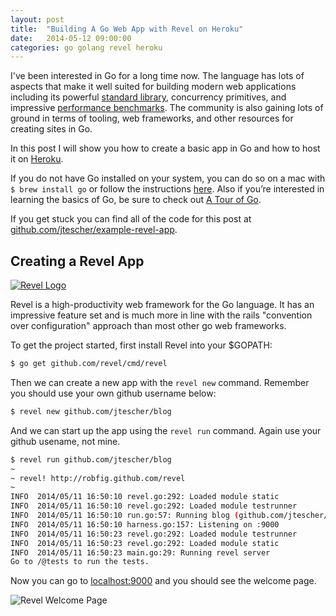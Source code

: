 ```yaml
---
layout: post
title:  "Building A Go Web App with Revel on Heroku"
date:   2014-05-12 09:00:00
categories: go golang revel heroku
---
```


I've been interested in Go for a long time now. The language has lots of aspects that make it well suited for building
modern web applications including its powerful [standard library](http://golang.org/pkg/), concurrency primitives, and
impressive [performance benchmarks](http://www.techempower.com/benchmarks). The community is also gaining lots of
ground in terms of tooling, web frameworks, and other resources for creating sites in Go.

In this post I will show you how to create a basic app in Go and how to host it on [Heroku](https://www.heroku.com/).

If you do not have Go installed on your system, you can do so on a mac with `$ brew install go` or follow the
instructions [here](http://golang.org/doc/install). Also if you’re interested in learning the basics of Go,
be sure to check out [A Tour of Go](http://tour.golang.org/).

If you get stuck you can find all of the code for this post at
[github.com/jtescher/example-revel-app](https://github.com/jtescher/example-revel-app).


Creating a Revel App
--------------------

[![Revel Logo](https://jtescher.github.io/assets/building-a-go-web-app-with-revel-on-heroku/revel-logo.png)](http://revel.github.io/)

Revel is a high-productivity web framework for the Go language. It has an impressive feature set and is much more in
line with the rails "convention over configuration" approach than most other go web frameworks.

To get the project started, first install Revel into your $GOPATH:

```bash
$ go get github.com/revel/cmd/revel
```

Then we can create a new app with the `revel new` command. Remember you should use your own github username below:

```bash
$ revel new github.com/jtescher/blog
```

And we can start up the app using the `revel run` command. Again use your github usename, not mine.

```bash
$ revel run github.com/jtescher/blog
~
~ revel! http://robfig.github.com/revel
~
INFO  2014/05/11 16:50:10 revel.go:292: Loaded module static
INFO  2014/05/11 16:50:10 revel.go:292: Loaded module testrunner
INFO  2014/05/11 16:50:10 run.go:57: Running blog (github.com/jtescher/blog) in dev mode
INFO  2014/05/11 16:50:10 harness.go:157: Listening on :9000
INFO  2014/05/11 16:50:23 revel.go:292: Loaded module testrunner
INFO  2014/05/11 16:50:23 revel.go:292: Loaded module static
INFO  2014/05/11 16:50:23 main.go:29: Running revel server
Go to /@tests to run the tests.
```

Now you can go to [localhost:9000](http://localhost:9000/) and you should see the welcome page.

![Revel Welcome Page](https://jtescher.github.io/assets/building-a-go-web-app-with-revel-on-heroku/revel-welcome.png)

